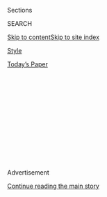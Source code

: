 <div id="app">

<div>

<div>

<div>

<div class="NYTAppHideMasthead css-1q2w90k e1suatyy0">

<div class="section css-ui9rw0 e1suatyy2">

<div class="css-eph4ug er09x8g0">

<div class="css-6n7j50">

</div>

<span class="css-1dv1kvn">Sections</span>

<div class="css-10488qs">

<span class="css-1dv1kvn">SEARCH</span>

</div>

[Skip to content](#site-content)[Skip to site
index](#site-index)

</div>

<div id="masthead-section-label" class="css-1wr3we4 eaxe0e00">

[Style](https://www.nytimes3xbfgragh.onion/section/style)

</div>

<div class="css-10698na e1huz5gh0">

</div>

</div>

<div id="masthead-bar-one" class="section hasLinks css-15hmgas e1csuq9d3">

<div class="css-uqyvli e1csuq9d0">

</div>

<div class="css-1uqjmks e1csuq9d1">

</div>

<div class="css-9e9ivx">

[](https://myaccount.nytimes3xbfgragh.onion/auth/login?response_type=cookie&client_id=vi)

</div>

<div class="css-1bvtpon e1csuq9d2">

[Today’s
Paper](https://www.nytimes3xbfgragh.onion/section/todayspaper)

</div>

</div>

</div>

</div>

<div data-aria-hidden="false">

<div id="site-content" data-role="main">

<div>

<div class="css-1aor85t" style="opacity:0.000000001;z-index:-1;visibility:hidden">

<div class="css-1hqnpie">

<div class="css-epjblv">

<span class="css-17xtcya">[Style](/section/style)</span><span class="css-x15j1o">|</span><span class="css-fwqvlz">Why
Sexually Transmitted Infections Can’t Shake Their
Stigma</span>

</div>

<div class="css-k008qs">

<div class="css-1iwv8en">

<span class="css-18z7m18"></span>

<div>

</div>

</div>

<span class="css-1n6z4y"></span>

<div class="css-1705lsu">

<div class="css-4xjgmj">

<div class="css-4skfbu" data-role="toolbar" data-aria-label="Social Media Share buttons, Save button, and Comments Panel with current comment count" data-testid="share-tools">

  - 
  - 
  - 
  - 
    
    <div class="css-6n7j50">
    
    </div>

  - 
  - 

</div>

</div>

</div>

</div>

</div>

</div>

<div class="css-13pd83m">

</div>

<div id="top-wrapper" class="css-1sy8kpn">

<div id="top-slug" class="css-l9onyx">

Advertisement

</div>

[Continue reading the main
story](#after-top)

<div class="ad top-wrapper" style="text-align:center;height:100%;display:block;min-height:250px">

<div id="top" class="place-ad" data-position="top" data-size-key="top">

</div>

</div>

<div id="after-top">

</div>

</div>

<div>

<div id="sponsor-wrapper" class="css-1hyfx7x">

<div id="sponsor-slug" class="css-19vbshk">

Supported by

</div>

[Continue reading the main
story](#after-sponsor)

<div id="sponsor" class="ad sponsor-wrapper" style="text-align:center;height:100%;display:block">

</div>

<div id="after-sponsor">

</div>

</div>

<div class="css-186x18t">

The Cycle

</div>

<div class="css-1vkm6nb ehdk2mb0">

# Why Sexually Transmitted Infections Can’t Shake Their Stigma

</div>

We live in an era of sex positivity — until we get positive test
results. And that’s unfortunate, because S.T.I.s are on the
rise.

<div class="css-79elbk" data-testid="photoviewer-wrapper">

<div class="css-z3e15g" data-testid="photoviewer-wrapper-hidden">

</div>

<div class="css-1a48zt4 ehw59r15" data-testid="photoviewer-children">

![<span class="css-cnj6d5 e1z0qqy90" itemprop="copyrightHolder"><span class="css-1ly73wi e1tej78p0">Credit...</span><span><span>Illustration
by Claire
Milbrath</span></span></span>](https://static01.graylady3jvrrxbe.onion/images/2019/08/25/fashion/13Cycle-sti-1/13Cycle-sti-1-articleLarge.jpg?quality=75&auto=webp&disable=upscale)

</div>

</div>

<div class="css-18e8msd">

<div class="css-vp77d3 epjyd6m0">

<div class="css-1baulvz">

By <span class="css-1baulvz last-byline" itemprop="name">Jen
Gunter</span>

</div>

</div>

  - Aug. 13,
    2019

  - 
    
    <div class="css-4xjgmj">
    
    <div class="css-d8bdto" data-role="toolbar" data-aria-label="Social Media Share buttons, Save button, and Comments Panel with current comment count" data-testid="share-tools">
    
      - 
      - 
      - 
      - 
        
        <div class="css-6n7j50">
        
        </div>
    
      - 
      - 
    
    </div>
    
    </div>

</div>

</div>

<div class="section meteredContent css-1r7ky0e" name="articleBody" itemprop="articleBody">

<div class="css-1fanzo5 StoryBodyCompanionColumn">

<div class="css-53u6y8">

As an obstetrician and gynecologist, I get a lot of panicked calls and
direct messages on social media — sometimes from acquaintances,
sometimes from complete strangers — about gynecological matters. Pap
smear results, missed periods and hot flashes are my bread and butter.
Also common: abortion complications, lost condoms and [misadventures
with
food](https://www.nytimes3xbfgragh.onion/2018/06/11/style/dont-put-this-up-there.html).

I think people contact me directly because they don’t have access to
health care, because they are embarrassed and think (erroneously) they
are the only ones to experience such a misadventure, because they worry
their providers will be judgmental (sadly, this is not uncommon),
because there is so much misinformation online that it is hard to
separate the good from the bad, or simply because they’re really scared
and it’s 3 a.m. and just maybe I’ll answer.

I’m proud that people confide in me, not just as a medical professional,
but also as a nonjudgmental person. It seems that almost nothing is off
the table.

Except one thing: sexually transmitted infections (S.T.I.s).

In almost 30 years of specializing in gynecology and obstetrics, I have
been asked only twice about them outside of the office.

</div>

</div>

<div class="css-1fanzo5 StoryBodyCompanionColumn">

<div class="css-53u6y8">

It seems S.T.I.s are one of the last taboos.

(Incidentally, some people — including the C.D.C. — still use the term
“sexually transmitted diseases.” However, “sexually transmitted
infectious diseases” and “sexually transmitted infections” are also
considered acceptable. I feel the word “disease” in this context sounds
stigmatizing, which is why I don’t use it.)

I don’t need to tell you that we live in an era of easy access to sex:
Pornography is a click away and often free. Full frontal nudity and
graphically simulated sex scenes are part of many television shows and
movies. Popular magazines for women have [explicit
articles](https://www.cosmopolitan.com/sex-love/advice/a6676/anal-sex-beginners-guide/)
on fellatio and anal sex. People are very specific on dating apps about
looking for hookups.

I want to be very clear that none of this is wrong. You like what you
like, whether that is how you choose to be entertained, your fantasies
or the way you engage sexually. If it’s all consensual, it’s all good.

We are also able to talk more publicly about other aspects of sex, like
contraception choices and abortion (\#ShoutYourAbortion is one of many
hashtags). And yet there seems to be a hard line at S.T.I.s.

What makes this especially surprising is that S.T.I.s are so ubiquitous.
Consider that [50 percent of sexually active
people](http://www.ashasexualhealth.org/stdsstis/statistics/) will have
at least one S.T.I. by age 25 (HPV is the most common) and there are
[over 110 million new and existing
S.T.I.](https://www.cdc.gov/std/stats/sti-estimates-fact-sheet-feb-2013.pdf)
cases each year in the United States. People are clearly not shy sharing
with me, so the only logical conclusion is the sexual revolution stopped
short of liberating people from the shame and stigma of sexually
transmitted infections.

</div>

</div>

<div class="css-1fanzo5 StoryBodyCompanionColumn">

<div class="css-53u6y8">

I see this reflected in my day-to-day work. No diagnosis, apart from
cancer, can as reliably bring a woman to tears as an S.T.I. Especially
when it’s herpes. (For some reason, and I don’t know the definitive
answer, there is a lot of stigma around herpes. In 1982, Time magazine
[touted
it](https://www.amazon.com/Magazine-August-Todays-Scarlet-Letter/dp/B000LD6V4K)
as “Today’s Scarlet Letter” on a cover.)

**[*Sign up here to receive Wait
—*](https://www.nytimes3xbfgragh.onion/newsletters/wait)*, a
newsletter that brings you stories about money, power, sex and
scrunchies.***

Not much has changed in the last four decades. I have been a specialist
in women’s health with a focus on infectious diseases for 24 years, and
the conversations I have about herpes (or trichomoniasis or gonorrhea or
chlamydia — other common S.T.I.s) have not changed.

An S.T.I. somehow makes many woman feel as if they are damaged goods. In
many ways our society still thinks of women as “loose” when they have
sex before a certain age or if they have multiple partners. That
construct never seems to apply to straight men. It is also women who
bear the fertility and pregnancy ramifications of S.T.I.s.

The viral S.T.I.s that persist seem to hit people the hardest. The idea
of an infection that you can’t get rid is very challenging for many
people to accept.

Consider the contrasting reactions to infection with human papilloma
virus (HPV), the cause of cervical cancer and genital warts (as well as
some vaginal, vulvar, oral and anal cancers), versus the diagnosis of
Epstein Barr Virus (EBV), the cause of infectious mononucleosis.

</div>

</div>

<div class="css-1fanzo5 StoryBodyCompanionColumn">

<div class="css-53u6y8">

Biologically the viruses are very similar. They can persist for years,
hibernating in cells. They can both reactivate — wake up, if you will —
and this causes people to shed the virus and hence spread it
unknowingly.

Many people may never know they even had the infection to begin with, or
if they did they do not know they are shedding the virus and hence are
infectious. This phenomenon is called asymptomatic transmission, and is
how we mostly pass these infections to other people.

(As an aside, people typically don’t transmit S.T.I.s knowingly. Most
people have the decency not to have sex when they have a visible sore,
for instance, just as they know not to shake hands when they have a
killer cold.)

Despite the basic biological similarities between HPV and EBV, it is
only [HPV that is associated with
shame](https://www.ncbi.nlm.nih.gov/pmc/articles/PMC5763398/). It is HPV
that is the virus transmitted by sex, genital contact and oral sex,
while EBV is close contact and kissing.

Why should it be any more shameful to catch an infection from sex than
it is from shaking hands, a kiss or being coughed upon? Why is it
shameful to have genital herpes, even though more people have oral
herpes and everyone can see those outbreaks?

I suspect it is because shame and stigma are effective weapons of
control that have been used<span class="css-8l6xbc evw5hdy0">
</span>throughout history to marginalize women, people of color and the
L.G.B.T.Q.+ community. S.T.I.s are generally higher in these groups: a
combination of biology, as transmission to the cervix, vagina and rectum
is easiest for most S.T.I.s, and traditionally people in these groups
have less access to health care because of economic marginalization or
prejudice, which leads to less access to screening and treatment.

</div>

</div>

<div class="css-1fanzo5 StoryBodyCompanionColumn">

<div class="css-53u6y8">

In the 1800s when an indigent person had the “pox” (either syphilis or
gonorrhea; diagnostics to distinguish reliably between the two did not
exist at the time), a public declaration was required for assistance
from the churchwardens. Men and women with the same afflictions were
sent to different places — women[to a
workhouse](https://journalofethics.ama-assn.org/article/hivaids-stigma-historical-perspectives-sexually-transmitted-diseases/2005-10)
and men to a hospital.

Those with money could, of course, avoid public disclosure altogether
and obtain medical care.

In many ways the public shame and stigma has remained unchanged.
Economic disadvantage prevents many from screening and treatment. People
wishing to protect themselves from S.T.I.s through safer sex practices —
especially those who are not cis gendered white heterosexual men — can
be falsely labeled promiscuous or dirty (whatever that means). Or both.

Those words can be thrown at them by their partners, [their
community](https://www.ncbi.nlm.nih.gov/pmc/articles/PMC4566537/),
strangers online and even via stigmatizing interactions with health care
professionals.

The consequence is that many S.T.I.s are on the rise. [Between 2013
and 2017](https://www.cdc.gov/media/releases/2018/p0828-increases-in-stds.html)
(the last year for data) the number of cases of gonorrhea have increased
by 67 percent and syphilis by 76 percent.

And while the rates of new diagnosis of H.I.V. are stable, there are
still [over 30,000 cases of new H.I.V.
infection](https://www.cdc.gov/hiv/statistics/overview/ataglance.html)s
acquired sexually each year in the United States, almost every one of
them preventable with [pre-exposure
prophylaxis](https://www.cdc.gov/hiv/risk/prep/index.html) (PrEP). The
only bright spot is the reduction in [HPV-related
infections](https://www.nytimes3xbfgragh.onion/2019/06/27/health/hpv-vaccine-warts-cancer.html)
because of vaccination.

Having an S.T.I. should have the same stigma as having influenza,
meaning none. Making people ashamed or judging them for their choices
simply means they are less likely to be screened, treated and get the
care that can prevent infections and save lives.

</div>

</div>

<div class="css-1fanzo5 StoryBodyCompanionColumn">

<div class="css-53u6y8">

I don’t want that for anyone.

-----

Dr. Jen Gunter is an obstetrician and gynecologist practicing in
California. She writes [The
Cycle](https://www.nytimes3xbfgragh.onion/column/the-cycle), a column on
women’s health that appears regularly in Styles. She is also the author
of a forthcoming book called “[The Vagina
Bible](https://www.kensingtonbooks.com/book.aspx/37809).”

</div>

</div>

<div>

</div>

<div class="css-1fanzo5 StoryBodyCompanionColumn">

<div class="css-53u6y8">

</div>

</div>

</div>

<div>

</div>

<div>

</div>

<div>

</div>

<div>

<div id="bottom-wrapper" class="css-1ede5it">

<div id="bottom-slug" class="css-l9onyx">

Advertisement

</div>

[Continue reading the main
story](#after-bottom)

<div id="bottom" class="ad bottom-wrapper" style="text-align:center;height:100%;display:block;min-height:90px">

</div>

<div id="after-bottom">

</div>

</div>

</div>

</div>

</div>

## Site Index

<div>

</div>

## Site Information Navigation

  - [© <span>2020</span> <span>The New York Times
    Company</span>](https://help.nytimes3xbfgragh.onion/hc/en-us/articles/115014792127-Copyright-notice)

<!-- end list -->

  - [NYTCo](https://www.nytco.com/)
  - [Contact
    Us](https://help.nytimes3xbfgragh.onion/hc/en-us/articles/115015385887-Contact-Us)
  - [Work with us](https://www.nytco.com/careers/)
  - [Advertise](https://nytmediakit.com/)
  - [T Brand Studio](http://www.tbrandstudio.com/)
  - [Your Ad
    Choices](https://www.nytimes3xbfgragh.onion/privacy/cookie-policy#how-do-i-manage-trackers)
  - [Privacy](https://www.nytimes3xbfgragh.onion/privacy)
  - [Terms of
    Service](https://help.nytimes3xbfgragh.onion/hc/en-us/articles/115014893428-Terms-of-service)
  - [Terms of
    Sale](https://help.nytimes3xbfgragh.onion/hc/en-us/articles/115014893968-Terms-of-sale)
  - [Site
    Map](https://spiderbites.nytimes3xbfgragh.onion)
  - [Help](https://help.nytimes3xbfgragh.onion/hc/en-us)
  - [Subscriptions](https://www.nytimes3xbfgragh.onion/subscription?campaignId=37WXW)

</div>

</div>

</div>

</div>
